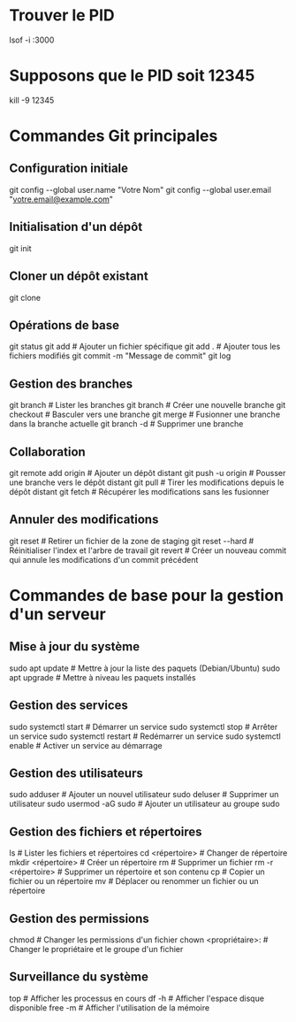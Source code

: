 
# Trouver le PID
lsof -i :3000

# Supposons que le PID soit 12345
kill -9 12345

# Commandes Git principales

## Configuration initiale
git config --global user.name "Votre Nom"
git config --global user.email "votre.email@example.com"

## Initialisation d'un dépôt
git init

## Cloner un dépôt existant
git clone <url-du-depot>

## Opérations de base
git status
git add <fichier> # Ajouter un fichier spécifique
git add . # Ajouter tous les fichiers modifiés
git commit -m "Message de commit"
git log

## Gestion des branches
git branch # Lister les branches
git branch <nom-de-branche> # Créer une nouvelle branche
git checkout <nom-de-branche> # Basculer vers une branche
git merge <nom-de-branche> # Fusionner une branche dans la branche actuelle
git branch -d <nom-de-branche> # Supprimer une branche

## Collaboration
git remote add origin <url-du-depot> # Ajouter un dépôt distant
git push -u origin <nom-de-branche> # Pousser une branche vers le dépôt distant
git pull # Tirer les modifications depuis le dépôt distant
git fetch # Récupérer les modifications sans les fusionner

## Annuler des modifications
git reset <fichier> # Retirer un fichier de la zone de staging
git reset --hard # Réinitialiser l'index et l'arbre de travail
git revert <commit> # Créer un nouveau commit qui annule les modifications d'un commit précédent

# Commandes de base pour la gestion d'un serveur

## Mise à jour du système
sudo apt update # Mettre à jour la liste des paquets (Debian/Ubuntu)
sudo apt upgrade # Mettre à niveau les paquets installés

## Gestion des services
sudo systemctl start <nom-du-service> # Démarrer un service
sudo systemctl stop <nom-du-service> # Arrêter un service
sudo systemctl restart <nom-du-service> # Redémarrer un service
sudo systemctl enable <nom-du-service> # Activer un service au démarrage

## Gestion des utilisateurs
sudo adduser <nom-utilisateur> # Ajouter un nouvel utilisateur
sudo deluser <nom-utilisateur> # Supprimer un utilisateur
sudo usermod -aG sudo <nom-utilisateur> # Ajouter un utilisateur au groupe sudo

## Gestion des fichiers et répertoires
ls # Lister les fichiers et répertoires
cd <répertoire> # Changer de répertoire
mkdir <répertoire> # Créer un répertoire
rm <fichier> # Supprimer un fichier
rm -r <répertoire> # Supprimer un répertoire et son contenu
cp <source> <destination> # Copier un fichier ou un répertoire
mv <source> <destination> # Déplacer ou renommer un fichier ou un répertoire

## Gestion des permissions
chmod <permissions> <fichier> # Changer les permissions d'un fichier
chown <propriétaire>:<groupe> <fichier> # Changer le propriétaire et le groupe d'un fichier

## Surveillance du système
top # Afficher les processus en cours
df -h # Afficher l'espace disque disponible
free -m # Afficher l'utilisation de la mémoire



